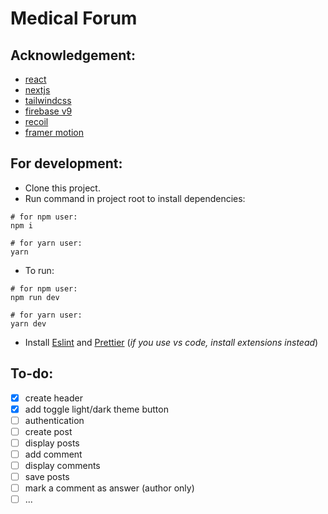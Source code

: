 # Medical Forum

## Acknowledgement:

- [react](https://reactjs.org/)
- [nextjs](https://nextjs.org/)
- [tailwindcss](https://tailwindcss.com/)
- [firebase v9](https://firebase.google.com/)
- [recoil](https://recoiljs.org/)
- [framer motion](https://www.framer.com/motion/)

## For development:

- Clone this project.
- Run command in project root to install dependencies:

```
# for npm user:
npm i

# for yarn user:
yarn
```

- To run:

```
# for npm user:
npm run dev

# for yarn user:
yarn dev
```

- Install [Eslint](https://eslint.org/) and [Prettier](https://prettier.io/) (_if you use vs code, install extensions instead_)

## To-do:

- [x] create header
- [x] add toggle light/dark theme button
- [ ] authentication
- [ ] create post
- [ ] display posts
- [ ] add comment
- [ ] display comments
- [ ] save posts
- [ ] mark a comment as answer (author only)
- [ ] ...
